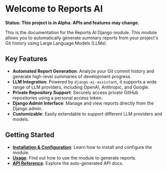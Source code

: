 
# Welcome to Reports AI

**Status: This project is in Alpha. APIs and features may change.**

This is the documentation for the Reports AI Django module. This module allows you to automatically generate summary reports from your project's Git history using Large Language Models (LLMs).

## Key Features

- **Automated Report Generation**: Analyze your Git commit history and generate high-level summaries of development progress.
- **LLM Integration**: Powered by `django-ai-assistant`, it supports a wide range of LLM providers, including OpenAI, Anthropic, and Google.
- **Private Repository Support**: Securely access private GitHub repositories using a personal access token.
- **Django Admin Interface**: Manage and view reports directly from the Django admin.
- **Customizable**: Easily extendable to support different LLM providers and models.

## Getting Started

- **[Installation & Configuration](./configuration.md)**: Learn how to install and configure the module.
- **[Usage](./usage.md)**: Find out how to use the module to generate reports.
- **[API Reference](./reports_ai.html)**: Explore the auto-generated API docs.
